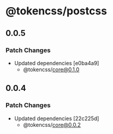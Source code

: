 # @tokencss/postcss

## 0.0.5

### Patch Changes

- Updated dependencies [e0ba4a9]
  - @tokencss/core@0.1.0

## 0.0.4

### Patch Changes

- Updated dependencies [22c225d]
  - @tokencss/core@0.0.2

